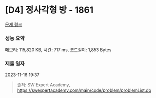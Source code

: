 # [D4] 정사각형 방 - 1861 

[문제 링크](https://swexpertacademy.com/main/code/problem/problemDetail.do?contestProbId=AV5LtJYKDzsDFAXc) 

### 성능 요약

메모리: 115,820 KB, 시간: 717 ms, 코드길이: 1,853 Bytes

### 제출 일자

2023-11-16 19:37



> 출처: SW Expert Academy, https://swexpertacademy.com/main/code/problem/problemList.do